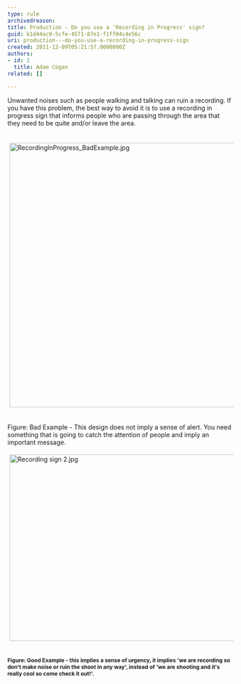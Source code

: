 ```yaml
---
type: rule
archivedreason: 
title: Production - Do you use a 'Recording in Progress' sign?
guid: b1d44ac9-5cfe-4571-87e1-f1ff04c4e56c
uri: production---do-you-use-a-recording-in-progress-sign
created: 2011-12-09T05:21:57.0000000Z
authors:
- id: 1
  title: Adam Cogan
related: []

---
```



​Unwanted noises such as people walking and talking can ruin a recording. If you have this problem,&#160;the best way to avoid it&#160;is to use a recording in progress sign that informs people who are passing through the area that they need to be quite and/or leave the area.
<br><excerpt class='endintro'></excerpt><br>
<p>
   <img src="/DesignandPresentation/RulesToBetterVideoRecording/PublishingImages/RecordingInProgress_BadExample.jpg" alt="RecordingInProgress_BadExample.jpg" class="ssw-rteStyle-ImageArea" style="margin&#58;5px;width&#58;593px;" />&#160;&#160;&#160;&#160;</p>
   <span class="ssw-rteStyle-FigureBad">Figure&#58; Bad Example​ - This design does not imply a sense of alert​. You need something that is going to catch the attention of people and imply an important message.</span>
<p>
   <img class="ssw-rteStyle-ImageArea" alt="Recording sign 2.jpg" src="/DesignandPresentation/RulesToBetterVideoRecording/PublishingImages/Recording%20sign%202.jpg" style="margin&#58;5px;width&#58;586px;height&#58;418px;" />​</p><span class="ssw-rteStyle-FigureGood" style="font-size&#58;12px;font-weight&#58;bold;">Figure&#58; Good Example -&#160;this implies a sense of urgency, it implies 'we are recording so don't make noise or ruin the shoot in any way', instead of 'we are shooting and it's really cool so come check it out!'.​</span>



